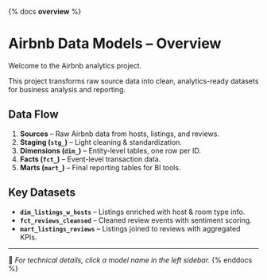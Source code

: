 {% docs __overview__ %}
# Airbnb Data Models – Overview

Welcome to the Airbnb analytics project.

This project transforms raw source data into clean, analytics-ready datasets for business analysis and reporting.

## Data Flow
1. **Sources** – Raw Airbnb data from hosts, listings, and reviews.
2. **Staging (`stg_`)** – Light cleaning & standardization.
3. **Dimensions (`dim_`)** – Entity-level tables, one row per ID.
4. **Facts (`fct_`)** – Event-level transaction data.
5. **Marts (`mart_`)** – Final reporting tables for BI tools.

## Key Datasets
- **`dim_listings_w_hosts`** – Listings enriched with host & room type info.
- **`fct_reviews_cleansed`** – Cleaned review events with sentiment scoring.
- **`mart_listings_reviews`** – Listings joined to reviews with aggregated KPIs.

---
📌 *For technical details, click a model name in the left sidebar.*
{% enddocs %}